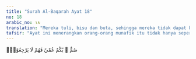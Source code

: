 ```yaml
---
title: "Surah Al-Baqarah Ayat 18"
no: 18
arabic_no: ١٨
translation: "Mereka tuli, bisu dan buta, sehingga mereka tidak dapat kembali."
tafsir: "Ayat ini menerangkan orang-orang munafik itu tidak hanya seperti orang yang kehilangan cahaya terang, tetapi juga seperti orang yang kehilangan beberapa indra yang pokok. Tidak dapat mendengar, bicara dan melihat. Orang yang seperti ini tentu akhirnya mengalami kebinasaan.\n\nMereka dikatakan tuli karena tidak mendengarkan nasihat dan petunjuk bahkan mereka tidak paham, meskipun mendengar. Dikatakan bisu, karena mereka tidak mau menanyakan hal-hal yang kabur bagi mereka, tidak meminta penjelasan dan petunjuk sehingga mereka kehilangan kesempatan untuk mengambil manfaat dari segala pelajaran dan ilmu pengetahuan yang dikemukakan rasul. Dikatakan buta, karena mereka kehilangan manfaat pengamatan dan manfaat pelajaran. Mereka tidak dapat mengambil pelajaran dari segala kejadian yang mereka alami, dan pengalaman bangsa-bangsa lain.\n\nMereka tidak dapat kembali ke jalan yang benar, karena sifat-sifat tersebut di atas dan mereka tetap membeku di tempatnya."
---
```

صُمٌّ ۢ بُكْمٌ عُمْيٌ فَهُمْ لَا يَرْجِعُوْنَۙ